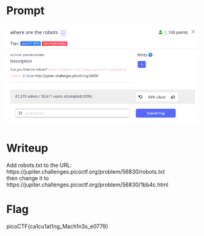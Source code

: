 <h1>
  Prompt
</h1>

![alt text](prompt.png)

<h1>
  Writeup
</h1>

<p>Add robots.txt to the URL: https://jupiter.challenges.picoctf.org/problem/56830/robots.txt <br>
then change it to https://jupiter.challenges.picoctf.org/problem/56830/1bb4c.html</p>

<h1>
  Flag
</h1>

picoCTF{ca1cu1at1ng_Mach1n3s_e0779}

